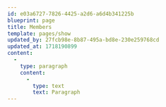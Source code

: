 ```yaml
---
id: e03a6727-7826-4425-a2d6-a6d4b341225b
blueprint: page
title: Members
template: pages/show
updated_by: 27fcb98e-8b87-495a-bd8e-230e259768cd
updated_at: 1718190899
content:
  -
    type: paragraph
    content:
      -
        type: text
        text: Paragraph
---
```

